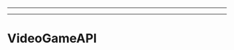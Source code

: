 ----------------------------------------------------
-------------------------------------------------------
# VideoGameAPI
